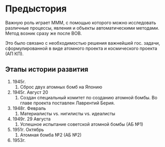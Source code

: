 # Предыстория
Важную роль играет МММ, с помощью которого можно исследовать различные процессы, явления и объекты автоматическими методами.
Метод возник сразу же после ВОВ.

Это было связано с необходимостью решения важнейшей гос. задачи, сформулированной в виде атомного проекта и космического проекта (АП КП).

## Этапы истории развития
1. 1945г. 
	1. Сброс двух атомных бомб на Японию
2. 1945г.  Август 20
	1. Создан специальный комитет по созданию атомной бомбы. Во главе проекта поставлен Лаврентий Берия.
3. 1948г.  Февраль
	1. Материалисты vs. нигилисты vs. идеалисты
4. 1949г.  29 Августа
	1. Успешное испытание советской атомной бомбы (АБ №1)
5. 1951г. Октябрь
	1. Атомная бомба №2 (АБ №2)
6. 1953г. 
